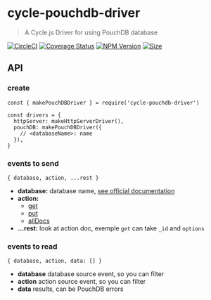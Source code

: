 # cycle-pouchdb-driver
>  A Cycle.js Driver for using PouchDB database

[![CircleCI](https://circleci.com/gh/fabienjuif/cycle-pouchdb-driver.svg?style=shield)](https://circleci.com/gh/fabienjuif/cycle-pouchdb-driver) [![Coverage Status](https://coveralls.io/repos/github/fabienjuif/cycle-pouchdb-driver/badge.svg?branch=master)](https://coveralls.io/github/fabienjuif/cycle-pouchdb-driver?branch=master) [![NPM Version](https://badge.fury.io/js/cycle-pouchdb-driver.svg)](https://www.npmjs.com/package/cycle-pouchdb-driver)
[![Size](http://img.badgesize.io/fabienjuif/cycle-pouchdb-driver/master/index.js.svg)]()

## API
### create
```es6
const { makePouchDBDriver } = require('cycle-pouchdb-driver')

const drivers = {
  httpServer: makeHttpServerDriver(),
  pouchDB: makePouchDBDriver({
    // <databaseName>: name
  }),
}
```

### events to send
```es6
{ database, action, ...rest }
```
- **database:** database name, [see official documentation](https://pouchdb.com/api.html#create_database)
- **action:**
  - [get](https://pouchdb.com/api.html#fetch_document)
  - [put](https://pouchdb.com/api.html#create_document)
  - [allDocs](https://pouchdb.com/api.html#batch_fetch)
- **...rest:** look at action doc, exemple `get` can take `_id` and `options`

### events to read
```es6
{ database, action, data: [] }
```
- **database** database source event, so you can filter
- **action** action source event, so you can filter
- **data** results, can be PouchDB errors
